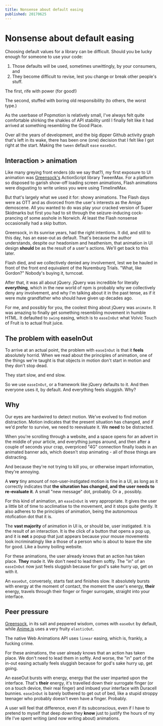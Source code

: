 ```yaml
---
title: Nonsense about default easing
published: 20170625
---
```


# Nonsense about default easing

Choosing default values for a library can be difficult. Should you be lucky enough for someone to use your code:

1. Those defaults will be used, sometimes unwittingly, by your consumers, and
2. They become difficult to revise, lest you change or break other people's stuff.

The first, rife with power (for good!)

The second, stuffed with boring old responsibility (to others, the worst type.)

As the userbase of Popmotion is relatively small, I've always felt quite comfortable shirking the shakles of API stability until I finally felt like it had arrived at something resembling the Good Place.

Over all the years of development, and the big dipper Github activity graph that's left in its wake, there has been one (one) decision that I felt like I got right at the start. Making the `tween` default `ease` `easeOut`.

## Interaction > animation

Like many greying front enders (do we say that?), my first exposure to UI animation was [Greensock's](https://greensock.com) ActionScript library TweenMax. For a platform so disposed to garish show-off loading screen animations, Flash animations were disgusting to write unless you were using TimelineMax.

But that's largely what we used it for: showy animations. The Flash days were as OTT and as divorced from the user's interests as the Amiga demoscene. All you wanted to do was play your cracked version of Super Skidmarks but first you had to sit through the seizure-inducing cock-prancing of some asshole in Norwich. At least the Flash nonsense occasionally had a skip button.

Greensock, in its sunrise years, had the right intentions. It did, and still to this day, has an ease-out as default. That's because the author understands, despite our headonism and heathenism, that animation in UI design **should** be as the result of a user's actions. We'll get back to this later.

Flash died, and we collectively denied any involvement, lest we be hauled in front of the front end equivalent of the Nuremburg Trials. "What, like Gordon?" Nobody's buying it, turncoat.

After that, it was all about jQuery. jQuery was incredible for literally **everything**, which in the new world of npm is probably why we collectively deny any involvement, and why I'm talking about it in the past tense, as if it were mute grandfather who should have given up decades ago.

For me, and possibly for you, the coolest thing about jQuery was `animate`. It was amazing to finally get something resembling movement in humble HTML. It defaulted to `swing` easing, which is to `easeInOut` what Volvic Touch of Fruit is to actual fruit juice.

## The problem with easeInOut

To arrive at an actual point, the problem with `easeInOut` is that it **feels** absolutely horrid. When we read about the principles of animation, one of the things we're taught is that objects in motion don't start in motion and they don't stop dead.

They start slow, and end slow.

So we use `easeInOut`, or a framework like jQuery defaults to it. And then everyone uses it, by default. And everything feels sluggish. Why?

## Why

Our eyes are hardwired to detect motion. We've evolved to find motion distraction. Motion indicates that the present situation has changed, and if we'd prefer to survive, we need to reevaluate it. We **need** to be distracted.

When you're scrolling through a website, and a space opens for an advert in the middle of your article, and everything jumps around, and then after a couple of seconds your crap, overpriced "4G" connection finally loads in an animated banner ads, which doesn't stop animating - all of those things are distracting.

And because they're not trying to kill you, or otherwise impart information, they're annoying.

A **very** tiny amount of non-user-instigated motion is fine in a UI, as long as it correctly indicates that **the situration has changed, and the user needs to re-evaluate it**. A small "new message" dot, probably. Or a <another example>, possibly.

For this kind of animation, an `easeInOut` is very appropriate. It gives the user a little bit of time to acclimatise to the movement, and it stops quite gently. It also adheres to the principles of animation, being the autonomous ntofication dot that it is.

The **vast majority** of animation in UI is, or should be, user instigated. It is the result of an interaction. It is the click of a button that opens a pop up, and it is **not** a popup that just appears because your mouse movements look incriminatingly like a those of a person who is about to leave the site for good. Like a bunny boiling website.

For these animations, the user already knows that an action has taken place. **They** made it. We don't need to lead them softly. The "in" of an `easeInOut` now just feels sluggish because for god's sake hurry up, get on with it.

An `easeOut`, conversely, starts fast and finishes slow. It absolutely bursts with energy at the moment of contact, the moment the user's energy, **their** energy, travels through their finger or finger surrogate, straight into your interface. 

## Peer pressure



[Greensock](), in its salt and peppered wisdom, comes with `easeOut` by default, while [Anime.js](http://animejs.com/) uses a very fruity `elasticOut`.

The native Web Animations API uses `linear` easing, which is, frankly, a fucking crime.



For these animations, the user already knows that an action has taken place. We don't need to lead them in softly. And worse, the "in" part of the in-out easing actually feels sluggish because for god's sake hurry up, get going.

An easeOut bursts with energy, energy that the user imparted upon the interface. That's **their** energy, it's travelled down their surrogate finger (or on a touch device, their real finger) and imbued your interface with Duracell bunnies. `easeInOut` is barely bothered to get out of bed, like a stupid stroppy teenager who probably doesn't even have a finger. Probably.

A user will feel that difference, even if its subconscious, even if I have to pretend to myself that deep down they **know** just to justify the hours of my life I've spent writing (and now writing about) animations.


